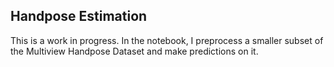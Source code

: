 ## Handpose Estimation

This is a work in progress. In the notebook, I preprocess a smaller subset of the Multiview Handpose Dataset and make predictions on it.
